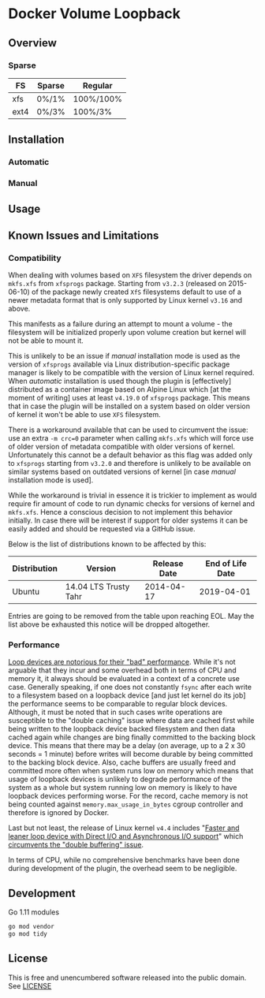 # Docker Volume Loopback

## Overview

### Sparse

|FS   | Sparse        | Regular    |
| --- | ------------- | ---------- |
|xfs  | 0%/1%         | 100%/100%  |
|ext4 | 0%/3%         | 100%/3%    |

## Installation

### Automatic

### Manual

## Usage

## Known Issues and Limitations

### Compatibility

When dealing with volumes based on `XFS` filesystem the driver depends on `mkfs.xfs` from `xfsprogs` package.
Starting from `v3.2.3` (released on 2015-06-10) of the package newly created `XfS` filesystems default to use of a newer
metadata format that is only supported by Linux kernel `v3.16` and above.

This manifests as a failure during an attempt to mount a volume - the filesystem will be initialized properly upon
volume creation but kernel will not be able to mount it.  

This is unlikely to be an issue if _manual_ installation mode is used as the version of `xfsprogs` available via Linux
distribution-specific package manager is likely to be compatible with the version of Linux kernel required.
When _automatic_ installation is used though the plugin is \[effectively\] distributed as a container image based on
Alpine Linux which \[at the moment of writing\] uses at least `v4.19.0` of `xfsprogs` package. This means that in case
the plugin will be installed on a system based on older version of kernel it won't be able to use `XFS` filesystem.

There is a workaround available that can be used to circumvent the issue: use an extra `-m crc=0` parameter when calling
`mkfs.xfs` which will force use of older version of metadata compatible with older versions of kernel. Unfortunately this
cannot be a default behavior as this flag was added only to `xfsprogs` starting from `v3.2.0` and therefore is unlikely
to be available on similar systems based on outdated versions of kernel \[in case _manual_ installation mode is used\].

 
While the workaround is trivial in essence it is trickier to implement as would require fir amount of code to run
dynamic checks for versions of kernel and `mkfs.xfs`. Hence a conscious decision to not implement this behavior initially.
In case there will be interest if support for older systems it can be easily added and should be requested via a GitHub
issue.

Below is the list of distributions known to be affected by this:

| Distribution | Version               | Release Date | End of Life Date |
| ------------ | --------------------- | ------------ | ---------------- |
| Ubuntu       | 14.04 LTS Trusty Tahr | 2014-04-17   | 2019-04-01       | 


Entries are going to be removed from the table upon reaching EOL.
May the list above be exhausted this notice will be dropped altogether.

### Performance

[Loop devices are notorious for their "bad" performance]. While it's not arguable that they incur and some overhead both
in terms of CPU and memory it, it always should be evaluated in a context of a concrete use case. Generally speaking,
if one does not constantly `fsync` after each write to a filesystem based on a loopback device \[and just let kernel do its job\]
the performance seems to be comparable to regular block devices. Although, it must be noted that in such cases write
operations are susceptible to the "double caching" issue where data are cached first while being written to the loopback
device backed filesystem and then data cached again while changes are bing finally committed to the backing block device.
This means that there may be a delay (on average, up to a 2 x 30 seconds = 1 minute) before writes will become durable
by being committed to the backing block device. Also, cache buffers are usually freed and committed more often when
system runs low on memory which means that usage of loopback devices is unlikely to degrade performance of the system as
a whole but system running low on memory is likely to have loopback devices performing worse. For the record, cache memory
is not being counted against `memory.max_usage_in_bytes` cgroup controller and therefore is ignored by Docker.

Last but not least, the release of Linux kernel `v4.4` includes "[Faster and leaner loop device with Direct I/O and Asynchronous I/O support]"
which [circumvents the "double buffering" issue].

In terms of CPU, while no comprehensive benchmarks have been done during development of the plugin, the overhead seem to
be negligible.


## Development
Go 1.11 modules

```bash
go mod vendor
go mod tidy
```

## License

This is free and unencumbered software released into the public domain. See [LICENSE](./LICENSE)

[Loop devices are notorious for their "bad" performance]: https://serverfault.com/questions/166748/performance-of-loopback-filesystems
[Faster and leaner loop device with Direct I/O and Asynchronous I/O support]: https://kernelnewbies.org/Linux_4.4#Faster_and_leaner_loop_device_with_Direct_I.2FO_and_Asynchronous_I.2FO_support
[circumvents the "double buffering" issue]: https://git.kernel.org/pub/scm/linux/kernel/git/torvalds/linux.git/commit/?id=bc07c10a3603a5ab3ef01ba42b3d41f9ac63d1b6